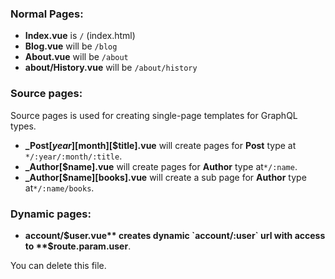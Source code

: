 ### Normal Pages:
- **Index.vue** is `/` (index.html)
- **Blog.vue** will be `/blog`
- **About.vue** will be `/about`
- **about/History.vue** will be `/about/history`

### Source pages:
Source pages is used for creating single-page templates for GraphQL types.

- **_Post[$year][$month][$title].vue** will create pages for **Post** type at `*/:year/:month/:title`.
- **_Author[$name].vue** will create pages for **Author** type  at`*/:name`.
- **_Author[$name][books].vue** will create a sub page for **Author** type at`*/:name/books`.


### Dynamic pages:
- **account/$user.vue** creates dynamic `account/:user` url with access to **$route.param.user**.

You can delete this file.
